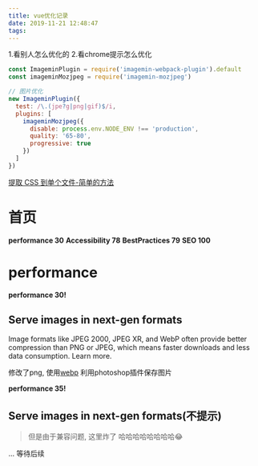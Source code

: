 ```yaml
---
title: vue优化记录
date: 2019-11-21 12:48:47
tags:
---
```



1.看别人怎么优化的
2.看chrome提示怎么优化


```js
const ImageminPlugin = require('imagemin-webpack-plugin').default
const imageminMozjpeg = require('imagemin-mozjpeg')

// 图片优化
new ImageminPlugin({
  test: /\.(jpe?g|png|gif)$/i,
  plugins: [
    imageminMozjpeg({
      disable: process.env.NODE_ENV !== 'production',
      quality: '65-80',
      progressive: true
    })
  ]
})
```


[提取 CSS 到单个文件-简单的方法](https://vue-loader-v14.vuejs.org/zh-cn/configurations/extract-css.html)

# 首页

**performance 30**
**Accessibility 78**
**BestPractices 79**
**SEO 100**

# performance

**performance 30!**

## Serve images in next-gen formats
Image formats like JPEG 2000, JPEG XR, and WebP often provide better compression than PNG or JPEG, which means faster downloads and less data consumption. Learn more.

修改了png, 使用[webp](https://developers.google.com/speed/webp/) 利用photoshop插件保存图片

**performance 35!**

## Serve images in next-gen formats(不提示)

> 但是由于兼容问题, 这里炸了 哈哈哈哈哈哈哈哈😂

... 等待后续